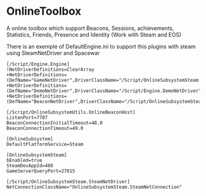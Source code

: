 # OnlineToolbox
A online toolbox which support Beacons, Sessions, achievements, Statistics, Friends, Presence and Identity (Work with Steam and EOS)

There is an exemple of DefaultEngine.ini to support this plugins with steam using SteamNetDriver and Spacewar
```
[/Script/Engine.Engine]
!NetDriverDefinitions=ClearArray
+NetDriverDefinitions=(DefName="GameNetDriver",DriverClassName="/Script/OnlineSubsystemSteam.SteamNetDriver",DriverClassNameFallback="/Script/OnlineSubsystemUtils.IpNetDriver")
+NetDriverDefinitions=(DefName="DemoNetDriver",DriverClassName="/Script/Engine.DemoNetDriver",DriverClassNameFallback="/Script/Engine.DemoNetDriver")
+NetDriverDefinitions=(DefName="BeaconNetDriver",DriverClassName="/Script/OnlineSubsystemSteam.SteamNetDriver",DriverClassNameFallback="/Script/OnlineSubsystemUtils.IpNetDriver")

[/Script/OnlineSubsystemUtils.OnlineBeaconHost]
ListenPort=7787
BeaconConnectionInitialTimeout=48.0
BeaconConnectionTimeout=49.0

[OnlineSubsystem]
DefaultPlatformService=Steam

[OnlineSubsystemSteam]
bEnabled=true
SteamDevAppId=480
GameServerQueryPort=27015

[/Script/OnlineSubsystemSteam.SteamNetDriver]
NetConnectionClassName="OnlineSubsystemSteam.SteamNetConnection"
```

